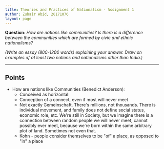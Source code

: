 ```yaml
---
title: Theories and Practices of Nationalism - Assignment 1
author: Zubair Abid, 20171076
layout: page
---
```


**Question**: 
*How are nations like communities? Is there is a difference between 
the communities which are formed by civic and ethnic nationalisms?*

*(Write an essay (800-1200 words) explaining your answer. Draw on examples of at 
least two nations and nationalisms other than India.)*

<hr>

## Points

- How are nations like Communities (Benedict Anderson):
    - Conceived as horizontal
    - Conception of a connect, even if most will never meet
    - Not exactly Gemeinschaft. There's millions, not thousands. There is
      individual movement, and family does not define social status, economic
      role, etc. We're still in Society, but we imagine there is a connection
      between random people we will never meet, cannot possibly ever meet,
      because we're born within the same arbitrary plot of land. Sometimes not
      even that.
    - Kohn - people consider themselves to be "of" a place, as opposed to "in" a
      place
